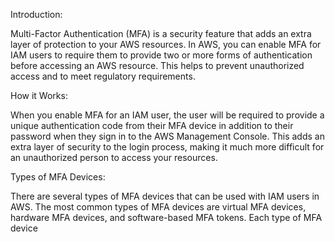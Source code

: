 Introduction:

Multi-Factor Authentication (MFA) is a security feature that adds an extra layer of protection to your AWS resources. In AWS, you can enable MFA for IAM users to require them to provide two or more forms of authentication before accessing an AWS resource. This helps to prevent unauthorized access and to meet regulatory requirements.

How it Works:

When you enable MFA for an IAM user, the user will be required to provide a unique authentication code from their MFA device in addition to their password when they sign in to the AWS Management Console. This adds an extra layer of security to the login process, making it much more difficult for an unauthorized person to access your resources.

Types of MFA Devices:

There are several types of MFA devices that can be used with IAM users in AWS. The most common types of MFA devices are virtual MFA devices, hardware MFA devices, and software-based MFA tokens. Each type of MFA device
